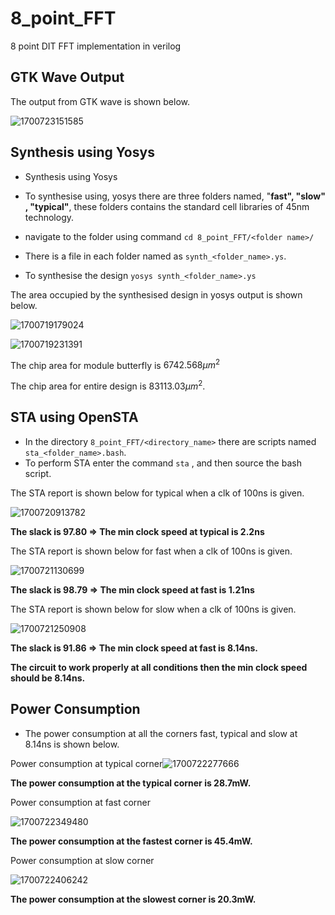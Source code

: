 # 8_point_FFT

8 point DIT FFT implementation in verilog

## GTK Wave Output

The output from GTK wave is shown below.

![1700723151585](image/README/1700723151585.png)

## Synthesis using Yosys

* Synthesis using Yosys
* To synthesise using, yosys there are three folders named, "**fast", "slow" , "typical"**, these folders contains the standard cell libraries of 45nm technology.

* navigate to the folder using command `cd 8_point_FFT/<folder name>/ `
* There is a file in each folder named as `synth_<folder_name>.ys`.

* To synthesise the design `yosys synth_<folder_name>.ys`
   

The area occupied by the synthesised design in yosys output is shown below.

![1700719179024](image/README/1700719179024.png)

![1700719231391](image/README/1700719231391.png)

The chip area for module butterfly is $6742.568 \mu m^2$

The chip area for entire design is $83113.03 \mu m^2$.

## STA using OpenSTA

* In the directory `8_point_FFT/<directory_name>` there are scripts named `sta_<folder_name>.bash`.
* To perform STA enter the command `sta` , and then source the bash script.

The STA report is shown below for typical when a clk of 100ns is given.

![1700720913782](image/README/1700720913782.png)

**The slack is 97.80 $\Rightarrow$ The min clock speed at typical is 2.2ns**

The STA report is shown below for fast when a clk of 100ns is given.

![1700721130699](image/README/1700721130699.png)

**The slack is 98.79 $\Rightarrow$ The min clock speed at fast is 1.21ns**

The STA report is shown below for slow when a clk of 100ns is given.

![1700721250908](image/README/1700721250908.png)

**The slack is 91.86 $\Rightarrow$ The min clock speed at fast is 8.14ns.**

**The circuit to work properly at all conditions then the min clock speed should be 8.14ns.**

## Power Consumption

* The power consumption at all the corners fast, typical and slow at 8.14ns is shown below.

Power consumption at typical corner![1700722277666](image/README/1700722277666.png)

**The power consumption at the typical corner is 28.7mW.**

Power consumption at fast corner

![1700722349480](image/README/1700722349480.png)

**The power consumption at the fastest corner is 45.4mW.**

Power consumption at slow corner

![1700722406242](image/README/1700722406242.png)

**The power consumption at the slowest corner is 20.3mW.**

